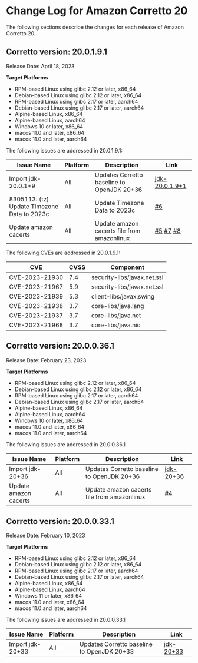 # Change Log for Amazon Corretto 20

The following sections describe the changes for each release of Amazon Corretto 20.

## Corretto version: 20.0.1.9.1
Release Date: April 18, 2023

**Target Platforms**

+ RPM-based Linux using glibc 2.12 or later, x86_64
+ Debian-based Linux using glibc 2.12 or later, x86_64
+ RPM-based Linux using glibc 2.17 or later, aarch64
+ Debian-based Linux using glibc 2.17 or later, aarch64
+ Alpine-based Linux, x86_64
+ Alpine-based Linux, aarch64
+ Windows 10 or later, x86_64
+ macos 11.0 and later, x86_64
+ macos 11.0 and later, aarch64


The following issues are addressed in 20.0.1.9.1:

| Issue Name            | Platform | Description                                 | Link                                                                   |
|-----------------------|----------|---------------------------------------------|------------------------------------------------------------------------|
| Import jdk-20.0.1+9       | All      | Updates Corretto baseline to OpenJDK 20+36  | [jdk-20.0.1.9+1](https://github.com/openjdk/jdk20/releases/tag/jdk-20.0.1+9) |
| 8305113: (tz) Update Timezone Data to 2023c | All      | Update Timezone Data to 2023c | [#6](https://github.com/corretto/corretto-20/pull/6) |
| Update amazon cacerts | All      | Update amazon cacerts file from amazonlinux | [#5](https://github.com/corretto/corretto-20/pull/5) [#7](https://github.com/corretto/corretto-20/pull/7) [#8](https://github.com/corretto/corretto-20/pull/8) |

The following CVEs are addressed in 20.0.1.9.1:

| CVE            | CVSS | Component                   |
|----------------|------|-----------------------------|
| CVE-2023-21930 | 7.4  | security-libs/javax.net.ssl |
| CVE-2023-21967 | 5.9  | security-libs/javax.net.ssl |
| CVE-2023-21939 | 5.3  | client-libs/javax.swing     |
| CVE-2023-21938 | 3.7  | core-libs/java.lang         |
| CVE-2023-21937 | 3.7  | core-libs/java.net          |
| CVE-2023-21968 | 3.7  | core-libs/java.nio          |


## Corretto version: 20.0.0.36.1
Release Date: February 23, 2023

**Target Platforms**

+ RPM-based Linux using glibc 2.12 or later, x86_64
+ Debian-based Linux using glibc 2.12 or later, x86_64
+ RPM-based Linux using glibc 2.17 or later, aarch64
+ Debian-based Linux using glibc 2.17 or later, aarch64
+ Alpine-based Linux, x86_64
+ Alpine-based Linux, aarch64
+ Windows 10 or later, x86_64
+ macos 11.0 and later, x86_64
+ macos 11.0 and later, aarch64


The following issues are addressed in 20.0.0.36.1

| Issue Name            | Platform | Description                                 | Link                                                                   |
|-----------------------|----------|---------------------------------------------|------------------------------------------------------------------------|
| Import jdk-20+36      | All      | Updates Corretto baseline to OpenJDK 20+36  | [jdk-20+36](https://github.com/openjdk/jdk20/releases/tag/jdk-20%2B36) |
| Update amazon cacerts | All      | Update amazon cacerts file from amazonlinux | [#4](https://github.com/corretto/corretto-20/pull/4)                   |


## Corretto version: 20.0.0.33.1
Release Date: February 10, 2023

**Target Platforms**

+ RPM-based Linux using glibc 2.12 or later, x86_64
+ Debian-based Linux using glibc 2.12 or later, x86_64
+ RPM-based Linux using glibc 2.17 or later, aarch64
+ Debian-based Linux using glibc 2.17 or later, aarch64
+ Alpine-based Linux, x86_64
+ Alpine-based Linux, aarch64
+ Windows 11 or later, x86_64
+ macos 11.0 and later, x86_64
+ macos 11.0 and later, aarch64


The following issues are addressed in 20.0.0.33.1

| Issue Name       | Platform | Description                                | Link                                                                   |
|------------------|----------|--------------------------------------------|------------------------------------------------------------------------|
| Import jdk-20+33 | All      | Updates Corretto baseline to OpenJDK 20+33 | [jdk-20+33](https://github.com/openjdk/jdk20/releases/tag/jdk-20%2B33) |

